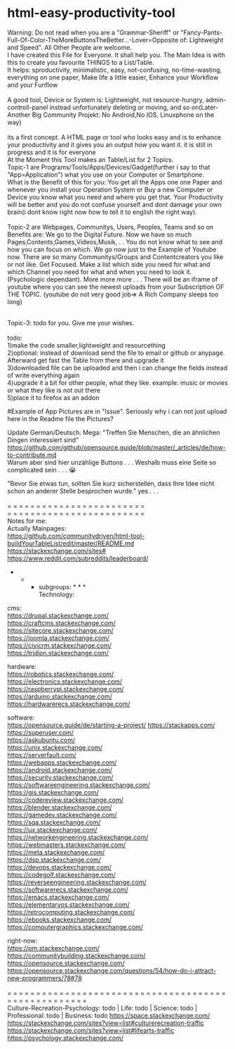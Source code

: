 # html-easy-productivity-tool
Warning: Do not read when you are a "Grammar-Sheriff" or "Fancy-Pants-Full-Of-Color-TheMoreButtonsTheBetter...-Lover=Opposite of: Lightweight and Speed". All Other People are welcome.<br>
I have created this File for Everyone. It shall help you. The Main Idea is with this to create you favourite THINGS to a List/Table.<br>
It helps: sproductivity, minimalistic, easy, not-confusing, no-time-wasting, everything on one paper, Make life a little easier, Enhance your Workflow and your Funflow<br>
<br>A good tool, Device or System is: Lightweight, not resource-hungry, admin-controll-panel instead unfortunately deleting or moving, and so on(Later-Another Big Community Projekt: No Android,No IOS, Linuxphone on the way)<br>
<br>its a first concept. A HTML page or tool who looks easy and is to enhance your productivity and it gives you an output how you want it.
it is still in progress
and
it is for everyone<br>
At the Moment this Tool makes an Table/List for 2 Topics.<br>
Topic-1 are Programs/Tools/Apps/Devices/Gadget(further i say to that "App=Application") what you use on your Computer or Smartphone. <br>
What is the Benefit of this for you: You get all the Apps one one Paper and whenever you install your Operation System or Buy a new Computer or Device you know what you need and where you get that. Your Productivity will be better and you do not confuse yourself and dont damage your own brain(i dont know right now how to tell it to english the right way).<br><br>
Topic-2 are Webpages, Communitys, Users, Peoples, Teams and so on <br>
Benefits are: We go to the Digital Future. Now we have so much Pages,Contents,Games,Videos,Musik, . . You do not know what to see and how you can focus on which. We go now just to the Example of Youtube now. There are so many Communitys/Groups and Contentcreators you like or not like. Get Focused. Make a list which side you need for what and which Channel you need for what and when you need to look it. (Psychologic dependant). More more more . . . There will be an iframe of youtube where you can see the newest uploads from your Subscription OF THE TOPIC. (youtube do not very good job=> A Rich Company sleeps too long)
<br><br>

Topic-3: todo for you. Give me your wishes.<br>
<br>todo:<br>
1)make the code smaller,lightweight  and resourcething<br>
2)optional: instead of download send the file to email or github or anypage. Afterward get fast the Table from there and upgrade it<br>
3)downloaded file can be uploaded and then i can change the fields instead of write everything again<br>
4)upgrade it a bit for other people, what they like. example: music or movies or what they like is not out there<br>
5)place it to firefox as an addon

#Example of App
Pictures are in "Issue". Seriously why i can not just upload here in the Readme file the Pictures?

Update German/Deutsch:
Mega: "Treffen Sie Menschen, die an ähnlichen Dingen interessiert sind" <br>
https://github.com/github/opensource.guide/blob/master/_articles/de/how-to-contribute.md <br>
Warum aber sind hier unzählige Buttons . . . Weshalb muss eine Seite so complicated sein . . . 😭 <br>

"Bevor Sie etwas tun, sollten Sie kurz sicherstellen, dass Ihre Idee nicht schon an anderer Stelle besprochen wurde." yes . . . <br><br>
= = = = = = = = = = = = = = = = = = = = = = = =<br>
= = = = = = = = = = = = = = = = = = = = = = = =<br>
Notes for me:<br>
Actually Mainpages: <br>
https://github.com/communitydriven/html-tool-buildYourTableList/edit/master/README.md <br>
https://stackexchange.com/sites# <br>
https://www.reddit.com/subreddits/leaderboard/ <br>
* * * subgroups: * * *<br>
Technology:<br>

cms:<br>
https://drupal.stackexchange.com/ <br>
https://craftcms.stackexchange.com/ <br>
https://sitecore.stackexchange.com/ <br>
https://joomla.stackexchange.com/ <br>
https://civicrm.stackexchange.com/ <br>
https://tridion.stackexchange.com/ <br>

hardware:<br>
https://robotics.stackexchange.com/ <br>
https://electronics.stackexchange.com/ <br>
https://raspberrypi.stackexchange.com/ <br>
https://arduino.stackexchange.com/ <br>
https://hardwarerecs.stackexchange.com/ <br>

software: <br>
https://opensource.guide/de/starting-a-project/
https://stackapps.com/ <br>
https://superuser.com/ <br>
https://askubuntu.com/ <br>
https://unix.stackexchange.com/ <br>
https://serverfault.com/ <br>
https://webapps.stackexchange.com/ <br>
https://android.stackexchange.com/ <br>
https://security.stackexchange.com/ <br>
https://softwareengineering.stackexchange.com/ <br>
https://gis.stackexchange.com/ <br>
https://codereview.stackexchange.com/ <br>
https://blender.stackexchange.com/ <br>
https://gamedev.stackexchange.com/ <br>
https://sqa.stackexchange.com/ <br>
https://ux.stackexchange.com/ <br>
https://networkengineering.stackexchange.com/ <br>
https://webmasters.stackexchange.com/ <br>
https://meta.stackexchange.com/ <br>
https://dsp.stackexchange.com/ <br>
https://devops.stackexchange.com/ <br>
https://codegolf.stackexchange.com/ <br>
https://reverseengineering.stackexchange.com/ <br>
https://softwarerecs.stackexchange.com/ <br>
https://emacs.stackexchange.com/ <br>
https://elementaryos.stackexchange.com/ <br>
https://retrocomputing.stackexchange.com/ <br>
https://ebooks.stackexchange.com/ <br>
https://computergraphics.stackexchange.com/ <br>

right-now: <br>
https://pm.stackexchange.com/ <br>
https://communitybuilding.stackexchange.com/ <br>
https://opensource.stackexchange.com/ <br>
https://opensource.stackexchange.com/questions/54/how-do-i-attract-new-programmers/78#78 <br>
<br> 
= = = = = = = = = = = = = = = = = = = = = = = = = = = = = = = = = = = = = = = = = = = = = = = = = = = = <br>
Culture-Recreation-Psychology: todo | Life: todo | Science: todo | Professional: todo | Business: todo
https://space.stackexchange.com/ <br>
https://stackexchange.com/sites?view=list#culturerecreation-traffic <br>
https://stackexchange.com/sites?view=list#lifearts-traffic <br>
https://psychology.stackexchange.com/ <br>

